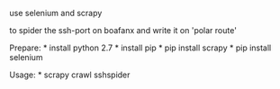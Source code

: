 use selenium and scrapy 

to spider the ssh-port on boafanx and
write it on 'polar route'

Prepare:
	* install python 2.7
	* install pip
	* pip install scrapy
	* pip install selenium

Usage:
	* scrapy crawl sshspider
